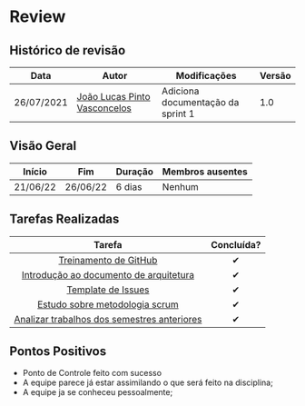 # Review 

## Histórico de revisão

| Data       | Autor                                        | Modificações                      | Versão |
| ---------- | -------------------------------------------- | --------------------------------- | ------ |
| 26/07/2021 | [João Lucas Pinto Vasconcelos](https://github.com/HacKairos) | Adiciona documentação da sprint 1 | 1.0    |

## Visão Geral

Início | Fim | Duração | Membros ausentes
 ------ | --- | ------- | --------
 21/06/22 | 26/06/22 | 6 dias | Nenhum

## Tarefas Realizadas

| Tarefa | Concluída? |
| :------: | :--------: |
| [Treinamento de GitHub](https://github.com/fga-eps-mds/2022-1-Squad6/issues/1) | ✔ |
| [Introdução ao documento de arquitetura](https://github.com/fga-eps-mds/2022-1-Squad6/issues/2) | ✔ |
| [Template de Issues](https://github.com/fga-eps-mds/2022-1-Squad6/issues/3) | ✔ |
| [Estudo sobre metodologia scrum](https://github.com/fga-eps-mds/2022-1-Squad6/issues/4) | ✔ |
| [Analizar trabalhos dos semestres anteriores](https://github.com/fga-eps-mds/2022-1-Squad6/issues/5) | ✔ |



## Pontos Positivos
- Ponto de Controle feito com sucesso
- A equipe parece já estar assimilando o que será feito na disciplina;
- A equipe ja se conheceu pessoalmente;
